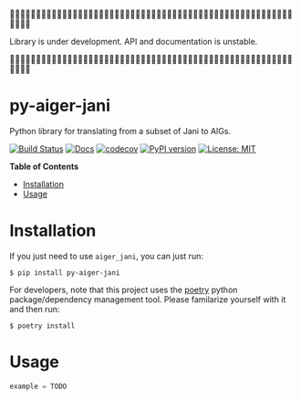 🚨🚧🚨🚧🚨🚧🚨🚧🚨🚧🚨🚧🚨🚧🚨🚧🚨🚧🚨🚧🚨🚧🚨🚧🚨🚧🚨🚧🚨🚧🚨🚧🚨🚧🚨🚧🚨🚧🚨🚧🚨🚧🚨🚧🚨🚧🚨🚧🚨🚧🚨🚧🚨🚧🚨🚧🚨🚧

Library is under development. API and documentation is unstable.

🚨🚧🚨🚧🚨🚧🚨🚧🚨🚧🚨🚧🚨🚧🚨🚧🚨🚧🚨🚧🚨🚧🚨🚧🚨🚧🚨🚧🚨🚧🚨🚧🚨🚧🚨🚧🚨🚧🚨🚧🚨🚧🚨🚧🚨🚧🚨🚧🚨🚧🚨🚧🚨🚧🚨🚧🚨🚧

# py-aiger-jani
Python library for translating from a subset of Jani to AIGs.

[![Build Status](https://cloud.drone.io/api/badges/mvcisback/py-aiger-jani/status.svg)](https://cloud.drone.io/mvcisback/py-aiger-jani)
[![Docs](https://img.shields.io/badge/API-link-color)](https://mvcisback.github.io/py-aiger-jani)
[![codecov](https://codecov.io/gh/mvcisback/py-aiger-jani/branch/master/graph/badge.svg)](https://codecov.io/gh/mvcisback/py-aiger-jani)
[![PyPI version](https://badge.fury.io/py/py-aiger-jani.svg)](https://badge.fury.io/py/py-aiger-jani)
[![License: MIT](https://img.shields.io/badge/License-MIT-yellow.svg)](https://opensource.org/licenses/MIT)


<!-- markdown-toc start - Don't edit this section. Run M-x markdown-toc-generate-toc again -->
**Table of Contents**

- [Installation](#installation)
- [Usage](#usage)

<!-- markdown-toc end -->


# Installation

If you just need to use `aiger_jani`, you can just run:

`$ pip install py-aiger-jani`

For developers, note that this project uses the
[poetry](https://poetry.eustace.io/) python package/dependency
management tool. Please familarize yourself with it and then
run:

`$ poetry install`

# Usage

```python
example = TODO
```
